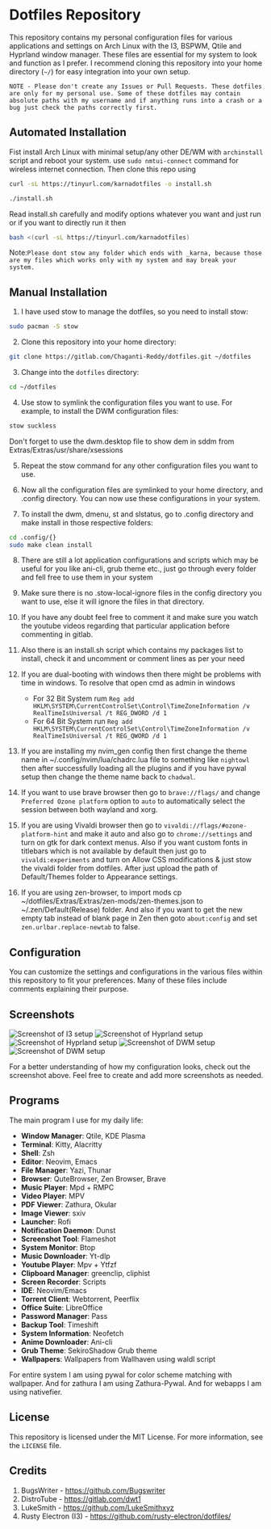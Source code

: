 # Dotfiles Repository 
      
This repository contains my personal configuration files for various applications and settings on Arch Linux with the I3, BSPWM, Qtile and Hyprland window manager. These files are essential for my system to look and function as I prefer. I recommend cloning this repository into your home directory (`~/`) for easy integration into your own setup.

`NOTE - Please don't create any Issues or Pull Requests. These dotfiles are only for my personal use. Some of these dotfiles may contain absolute paths with my username and if anything runs into a crash or a bug just check the paths correctly first.`
  
## Automated Installation 

Fist install Arch Linux with minimal setup/any other DE/WM with `archinstall` script and reboot your system. use `sudo nmtui-connect` command for wireless internet connection. Then clone this repo using 

```bash 
curl -sL https://tinyurl.com/karnadotfiles -o install.sh
```

```bash 
./install.sh
``` 

Read install.sh carefully and modify options whatever you want and just run or if you want to directly run it then

```bash 
bash <(curl -sL https://tinyurl.com/karnadotfiles)
```

Note:`Please dont stow any folder which ends with _karna, because those are my files which works only with my system and may break your system.`

## Manual Installation

1. I have used stow to manage the dotfiles, so you need to install stow:
```bash
sudo pacman -S stow
```

2. Clone this repository into your home directory:
```bash
git clone https://gitlab.com/Chaganti-Reddy/dotfiles.git ~/dotfiles
```

3. Change into the `dotfiles` directory:
```bash
cd ~/dotfiles
```

4. Use stow to symlink the configuration files you want to use. For example, to install the DWM configuration files:
```bash 
stow suckless
```
Don't forget to use the dwm.desktop file to show dem in sddm from Extras/Extras/usr/share/xsessions

5. Repeat the stow command for any other configuration files you want to use.

6. Now all the configuration files are symlinked to your home directory, and .config directory. You can now use these configurations in your system.

7. To install the dwm, dmenu, st and slstatus, go to .config directory and make install in those respective folders:
```bash
cd .config/{}
sudo make clean install
```

8. There are still a lot application configurations and scripts which may be useful for you like ani-cli, grub theme etc., just go through every folder and fell free to use them in your system

9. Make sure there is no .stow-local-ignore files in the config directory you want to use, else it will ignore the files in that directory.

10. If you have any doubt feel free to comment it and make sure you watch the youtube videos regarding that particular application before commenting in gitlab.

11. Also there is an install.sh script which contains my packages list to install, check it and uncomment or comment lines as per your need

12. If you are dual-booting with windows then there might be problems with time in windows. To resolve that open cmd as admin in windows
    - For 32 Bit System rum
          `Reg add HKLM\SYSTEM\CurrentControlSet\Control\TimeZoneInformation /v RealTimeIsUniversal /t REG_DWORD /d 1`
    - For 64 Bit System run
          `Reg add HKLM\SYSTEM\CurrentControlSet\Control\TimeZoneInformation /v RealTimeIsUniversal /t REG_QWORD /d 1`

13. If you are installing my nvim_gen config then first change the theme name in ~/.config/nvim/lua/chadrc.lua file to something like `nightowl` then after successfully loading all the plugins and if you have pywal setup then change the theme name back to `chadwal`.

14. If you want to use brave browser then go to `brave://flags/` and change `Preferred Ozone platform` option to `auto` to automatically select the session between both wayland and xorg.

15. If you are using Vivaldi browser then go to `vivaldi://flags/#ozone-platform-hint` and make it auto and also go to `chrome://settings` and turn on gtk for dark context menus. Also if you want custom fonts in titlebars which is not available by default then just go to `vivaldi:experiments` and turn on Allow CSS modifications & just stow the vivaldi folder from dotfiles. After just upload the path of Default/Themes folder to Appearance settings.

16. If you are using zen-browser, to import mods cp ~/dotfiles/Extras/Extras/zen-mods/zen-themes.json to ~/.zen/Default(Release) folder. And also if you want to get the new empty tab instead of blank page in Zen then goto `about:config` and set `zen.urlbar.replace-newtab` to false.

## Configuration

You can customize the settings and configurations in the various files within this repository to fit your preferences. Many of these files include comments explaining their purpose.

## Screenshots

![Screenshot of I3 setup](assets/assets/i31.png)
![Screenshot of Hyprland setup](assets/assets/hypr.png)
![Screenshot of Hyprland setup](assets/assets/hypr1.png)
![Screenshot of DWM setup](assets/assets/1.png)
![Screenshot of DWM setup](assets/assets/2.png)

For a better understanding of how my configuration looks, check out the screenshot above. Feel free to create and add more screenshots as needed.

## Programs

The main program I use for my daily life:

- **Window Manager**: Qtile, KDE Plasma
- **Terminal**: Kitty, Alacritty
- **Shell**: Zsh
- **Editor**: Neovim, Emacs
- **File Manager**: Yazi, Thunar
- **Browser**: QuteBrowser, Zen Browser, Brave
- **Music Player**: Mpd + RMPC
- **Video Player**: MPV
- **PDF Viewer**: Zathura, Okular
- **Image Viewer**: sxiv
- **Launcher**: Rofi
- **Notification Daemon**: Dunst
- **Screenshot Tool**: Flameshot
- **System Monitor**: Btop
- **Music Downloader**: Yt-dlp
- **Youtube Player**: Mpv + Ytfzf
- **Clipboard Manager**: greenclip, cliphist
- **Screen Recorder**: Scripts
- **IDE**: Neovim/Emacs
- **Torrent Client**: Webtorrent, Peerflix
- **Office Suite**: LibreOffice
- **Password Manager**: Pass
- **Backup Tool**: Timeshift
- **System Information**: Neofetch
- **Anime Downloader**: Ani-cli 
- **Grub Theme**: SekiroShadow Grub theme
- **Wallpapers**: Wallpapers from Wallhaven using waldl script 

For entire system I am using pywal for color scheme matching with wallpaper. And for zathura I am using Zathura-Pywal. And for webapps I am using nativefier.

## License

This repository is licensed under the MIT License. For more information, see the `LICENSE` file.

## Credits

1. BugsWriter - https://github.com/Bugswriter
2. DistroTube - https://gitlab.com/dwt1
3. LukeSmith - https://github.com/LukeSmithxyz
4. Rusty Electron (I3) - https://github.com/rusty-electron/dotfiles/
